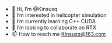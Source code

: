 - 👋 Hi, I’m @Kinsuxq
- 👀 I’m interested in helicopter simulation
- 🌱 I’m currently learning C++ CUDA
- 💞️ I’m looking to collaborate on RTX
- 📫 How to reach me Kinsuxq@163.com

<!---
Kinsuxq/Kinsuxq is a ✨ special ✨ repository because its `README.md` (this file) appears on your GitHub profile.
You can click the Preview link to take a look at your changes.
--->
